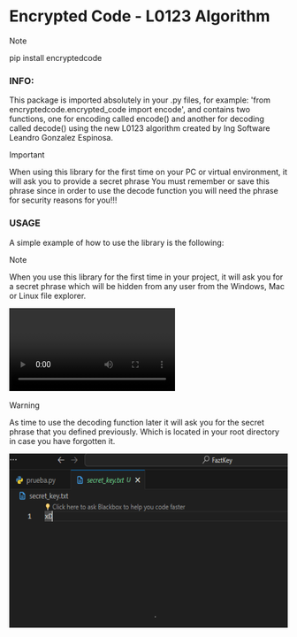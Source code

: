 <h1>Encrypted Code - L0123 Algorithm</h1>

> [!NOTE]
pip install encryptedcode

### INFO:
This package is imported absolutely in your .py files, for example: 'from encryptedcode.encrypted_code import encode', and contains two functions, one for encoding called encode() and     another for decoding called decode() using the new L0123 algorithm created by Ing Software Leandro Gonzalez Espinosa.

> [!IMPORTANT]
When using this library for the first time on your PC or virtual environment, it will ask you to provide a secret phrase
You must remember or save this phrase since in order to use the decode function you will need the phrase
for security reasons for you!!!

### USAGE
A simple example of how to use the library is the following:

> [!NOTE]
When you use this library for the first time in your project, it will ask you for a secret phrase which will be hidden from any user from the Windows, Mac or Linux file explorer.

<video autoplay="True"><source src="src/usage.mp4" type="video/mp4"></video>

> [!WARNING]
As time to use the decoding function later it will ask you for the secret phrase that you defined previously. Which is located in your root directory in case you have forgotten it.

<img src="src/encrypt.png" style="aspect-ratio:16/10"></img>